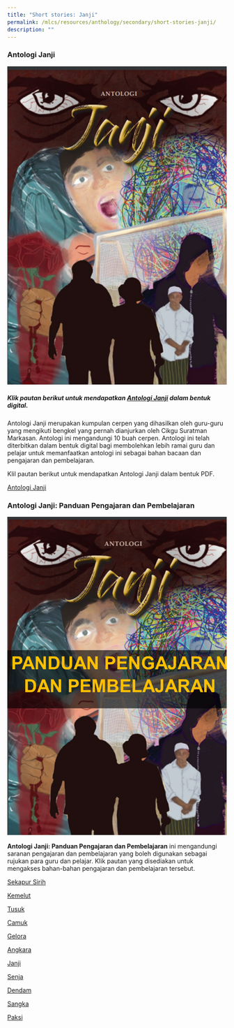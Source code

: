 ```yaml
---
title: "Short stories: Janji"
permalink: /mlcs/resources/anthology/secondary/short-stories-janji/
description: ""
---
```

### **Antologi Janji**

![Janji Cover](/images/janji-cover.jpeg)

##### Klik pautan berikut untuk mendapatkan [Antologi Janji](https://issuu.com/oxfordgraphic/docs/mlcs-janji-v4-fa) dalam bentuk digital.   

Antologi Janji merupakan kumpulan cerpen yang dihasilkan oleh guru-guru yang mengikuti bengkel yang pernah dianjurkan oleh Cikgu Suratman Markasan. Antologi ini mengandungi 10 buah cerpen. Antologi ini telah diterbitkan dalam bentuk digital bagi membolehkan lebih ramai guru dan pelajar untuk memanfaatkan antologi ini sebagai bahan bacaan dan pengajaran dan pembelajaran.

Klil pautan berikut untuk mendapatkan Antologi Janji dalam bentuk PDF.

[Antologi Janji](https://academyofsingaporeteachers-moe-edu-sg-admin.cwp.sg/docs/librariesprovider6/janji/mlcs-janji-v4.pdf)

### **Antologi Janji: Panduan Pengajaran dan Pembelajaran**

![Cover_PdP_Janji](/images/cover_pdp_janji.png)


**Antologi Janji: Panduan Pengajaran dan Pembelajaran** ini mengandungi saranan pengajaran dan pembelajaran yang boleh digunakan sebagai rujukan para guru dan pelajar. Klik pautan yang disediakan untuk mengakses bahan-bahan pengajaran dan pembelajaran tersebut.

[Sekapur Sirih](/files/0-cover_panduan-pdp_antologi-janji_sekapur-sirih_latest.pdf)

[Kemelut](/files/1-kemelut_noor-ashiking-bahnan_pdp_latest.pdf)

[Tusuk](/files/2-tusuk_muhd_rafi_abu_bakar_pdp_latest.pdf)

[Camuk](/files/3-camuk_farid_pdp_latest.pdf)

[Gelora](/files/4-gelora_noraishah-_pdp_latest.pdf)

[Angkara](https://academyofsingaporeteachers-moe-edu-sg-admin.cwp.sg/docs/librariesprovider6/janji/5-angkara_rahmat-subadah_pdp_latest.pdf)

[Janji](https://academyofsingaporeteachers-moe-edu-sg-admin.cwp.sg/docs/librariesprovider6/janji/6-janji_rashidah_pdp_latest.pdf)

[Senja](https://academyofsingaporeteachers-moe-edu-sg-admin.cwp.sg/docs/librariesprovider6/janji/7-senja_shaheda_pdp_latest.pdf)

[Dendam](https://academyofsingaporeteachers-moe-edu-sg-admin.cwp.sg/docs/librariesprovider6/janji/8-dendam_siti-faridah-omar_pdp_latest.pdf)

[Sangka](https://academyofsingaporeteachers-moe-edu-sg-admin.cwp.sg/docs/librariesprovider6/janji/9-sangka_siti_nurashikin_pdp_latest.pdf)

[Paksi](https://academyofsingaporeteachers-moe-edu-sg-admin.cwp.sg/docs/librariesprovider6/janji/10-paksi-_sri-nabilah_pdp_latest.pdf)